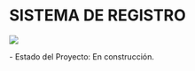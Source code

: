 <h1>SISTEMA DE REGISTRO</h1>
<p align="left"> 
<img src=https://img.shields.io/badge/STATUS-DESARROLLO-green> 
</p>
- Estado del Proyecto: En construcción.
